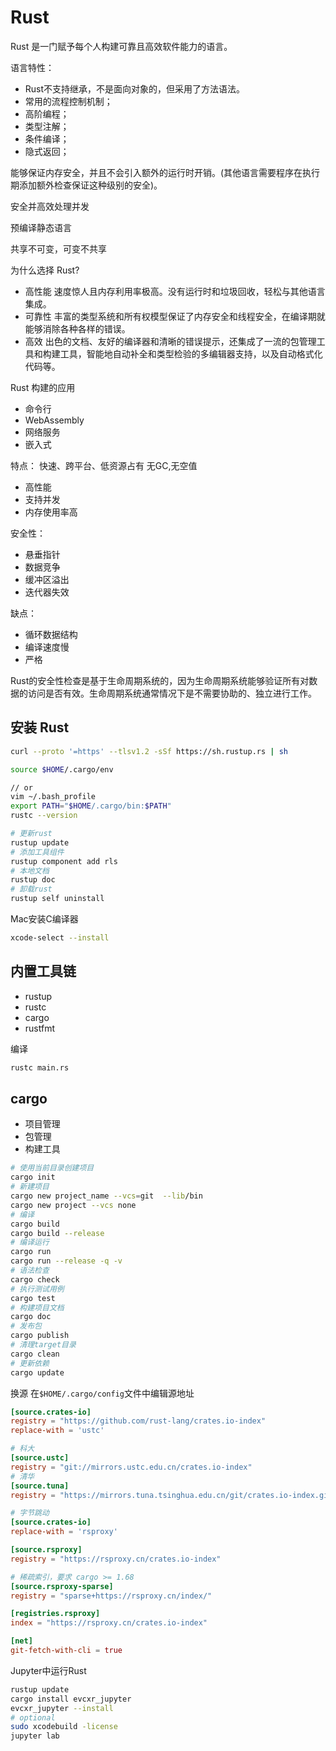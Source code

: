 # Rust

Rust 是一门赋予每个人构建可靠且高效软件能力的语言。

语言特性：

- Rust不支持继承，不是面向对象的，但采用了方法语法。
- 常用的流程控制机制；
- 高阶编程；
- 类型注解；
- 条件编译；
- 隐式返回；

能够保证内存安全，并且不会引入额外的运行时开销。(其他语言需要程序在执行期添加额外检查保证这种级别的安全)。

安全并高效处理并发

预编译静态语言

共享不可变，可变不共享

为什么选择 Rust?

- 高性能 速度惊人且内存利用率极高。没有运行时和垃圾回收，轻松与其他语言集成。
- 可靠性 丰富的类型系统和所有权模型保证了内存安全和线程安全，在编译期就能够消除各种各样的错误。
- 高效 出色的文档、友好的编译器和清晰的错误提示，还集成了一流的包管理工具和构建工具，智能地自动补全和类型检验的多编辑器支持，以及自动格式化代码等。

Rust 构建的应用

- 命令行
- WebAssembly
- 网络服务
- 嵌入式

特点：
快速、跨平台、低资源占有
无GC,无空值

- 高性能
- 支持并发
- 内存使用率高

安全性：

- 悬垂指针
- 数据竞争
- 缓冲区溢出
- 迭代器失效

缺点：

- 循环数据结构
- 编译速度慢
- 严格

Rust的安全性检查是基于生命周期系统的，因为生命周期系统能够验证所有对数据的访问是否有效。生命周期系统通常情况下是不需要协助的、独立进行工作。

## 安装 Rust

```bash
curl --proto '=https' --tlsv1.2 -sSf https://sh.rustup.rs | sh

source $HOME/.cargo/env

// or
vim ~/.bash_profile
export PATH="$HOME/.cargo/bin:$PATH"
rustc --version

# 更新rust
rustup update
# 添加工具组件
rustup component add rls
# 本地文档
rustup doc
# 卸载rust
rustup self uninstall
```

Mac安装C编译器

```bash
xcode-select --install
```

## 内置工具链

- rustup
- rustc
- cargo
- rustfmt

编译

```bash
rustc main.rs
```

## cargo

- 项目管理
- 包管理
- 构建工具

```bash
# 使用当前目录创建项目
cargo init
# 新建项目
cargo new project_name --vcs=git  --lib/bin
cargo new project --vcs none
# 编译
cargo build
cargo build --release
# 编译运行
cargo run
cargo run --release -q -v
# 语法检查
cargo check
# 执行测试用例
cargo test
# 构建项目文档
cargo doc
# 发布包
cargo publish
# 清理target目录
cargo clean
# 更新依赖
cargo update
```

换源
在`$HOME/.cargo/config`文件中编辑源地址

```toml
[source.crates-io]
registry = "https://github.com/rust-lang/crates.io-index"
replace-with = 'ustc'

# 科大
[source.ustc]
registry = "git://mirrors.ustc.edu.cn/crates.io-index"
# 清华
[source.tuna]
registry = "https://mirrors.tuna.tsinghua.edu.cn/git/crates.io-index.git"

# 字节跳动
[source.crates-io]
replace-with = 'rsproxy'

[source.rsproxy]
registry = "https://rsproxy.cn/crates.io-index"

# 稀疏索引，要求 cargo >= 1.68
[source.rsproxy-sparse]
registry = "sparse+https://rsproxy.cn/index/"

[registries.rsproxy]
index = "https://rsproxy.cn/crates.io-index"

[net]
git-fetch-with-cli = true

```

Jupyter中运行Rust

```bash
rustup update
cargo install evcxr_jupyter
evcxr_jupyter --install
# optional
sudo xcodebuild -license
jupyter lab
```

